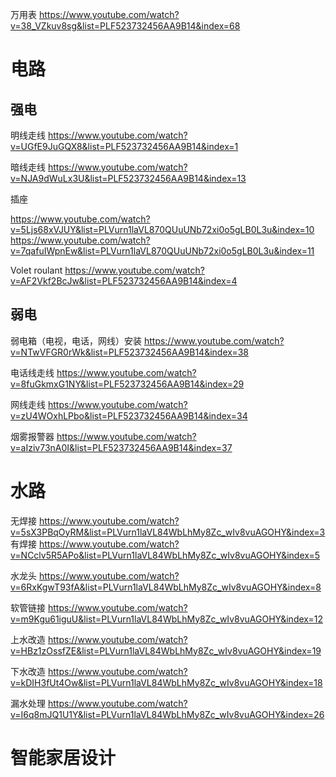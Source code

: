 
万用表
https://www.youtube.com/watch?v=38_VZkuv8sg&list=PLF523732456AA9B14&index=68

# 电路

## 强电

明线走线
https://www.youtube.com/watch?v=UGfE9JuGQX8&list=PLF523732456AA9B14&index=1

暗线走线
https://www.youtube.com/watch?v=NJA9dWuLx3U&list=PLF523732456AA9B14&index=13

插座

https://www.youtube.com/watch?v=5Ljs68xVJUY&list=PLVurn1laVL870QUuUNb72xi0o5gLB0L3u&index=10
https://www.youtube.com/watch?v=7qafuIWpnEw&list=PLVurn1laVL870QUuUNb72xi0o5gLB0L3u&index=11

Volet roulant
https://www.youtube.com/watch?v=AF2Vkf2BcJw&list=PLF523732456AA9B14&index=4

## 弱电

弱电箱（电视，电话，网线）安装
https://www.youtube.com/watch?v=NTwVFGR0rWk&list=PLF523732456AA9B14&index=38

电话线走线
https://www.youtube.com/watch?v=8fuGkmxG1NY&list=PLF523732456AA9B14&index=29

网线走线
https://www.youtube.com/watch?v=zU4WOxhLPbo&list=PLF523732456AA9B14&index=34

烟雾报警器
https://www.youtube.com/watch?v=aIziv73nA0I&list=PLF523732456AA9B14&index=37

# 水路

无焊接
https://www.youtube.com/watch?v=5sX3PBqOyRM&list=PLVurn1laVL84WbLhMy8Zc_wIv8vuAGOHY&index=3
有焊接
https://www.youtube.com/watch?v=NCclv5R5APo&list=PLVurn1laVL84WbLhMy8Zc_wIv8vuAGOHY&index=5

水龙头
https://www.youtube.com/watch?v=6RxKgwT93fA&list=PLVurn1laVL84WbLhMy8Zc_wIv8vuAGOHY&index=8

软管链接
https://www.youtube.com/watch?v=m9Kgu61iguU&list=PLVurn1laVL84WbLhMy8Zc_wIv8vuAGOHY&index=12

上水改造
https://www.youtube.com/watch?v=HBz1zOssfZE&list=PLVurn1laVL84WbLhMy8Zc_wIv8vuAGOHY&index=19

下水改造
https://www.youtube.com/watch?v=kDIH3fUt4Ow&list=PLVurn1laVL84WbLhMy8Zc_wIv8vuAGOHY&index=18

漏水处理
https://www.youtube.com/watch?v=I6q8mJQ1U1Y&list=PLVurn1laVL84WbLhMy8Zc_wIv8vuAGOHY&index=26

# 智能家居设计


